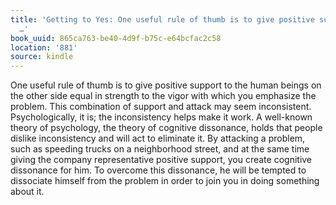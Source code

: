 ```yaml
---
title: 'Getting to Yes: One useful rule of thumb is to give positive support to the
  …'
book_uuid: 865ca763-be40-4d9f-b75c-e64bcfac2c58
location: '881'
source: kindle
---
```


One useful rule of thumb is to give positive support to the human beings on the other side equal in strength to the vigor with which you emphasize the problem. This combination of support and attack may seem inconsistent. Psychologically, it is; the inconsistency helps make it work. A well-known theory of psychology, the theory of cognitive dissonance, holds that people dislike inconsistency and will act to eliminate it. By attacking a problem, such as speeding trucks on a neighborhood street, and at the same time giving the company representative positive support, you create cognitive dissonance for him. To overcome this dissonance, he will be tempted to dissociate himself from the problem in order to join you in doing something about it.